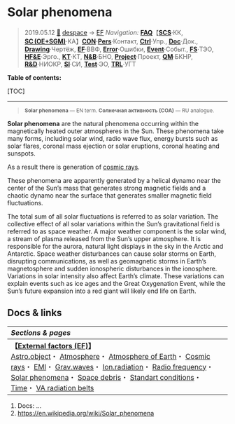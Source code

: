# Solar phenomena
> 2019.05.12 [🚀](../../index/index.md) [despace](index.md) → [EF](ef.md)
> *Navigation:*
> **[FAQ](faq.md)**【**[SCS](scs.md)**·КК, **[SC (OE+SGM)](sc.md)**·КА】**[CON](contact.md)·[Pers](person.md)**·Контакт, **[Ctrl](control.md)**·Упр., **[Doc](doc.md)**·Док., **[Drawing](drawing.md)**·Чертёж, **[EF](ef.md)**·ВВФ, **[Error](error.md)**·Ошибки, **[Event](event.md)**·Событ., **[FS](fs.md)**·ТЭО, **[HF&E](hfe.md)**·Эрго., **[KT](kt.md)**·КТ, **[N&B](nnb.md)**·БНО, **[Project](project.md)**·Проект, **[QM](qm.md)**·БКНР, **[R&D](rnd.md)**·НИОКР, **[SI](si.md)**·СИ, **[Test](test.md)**·ЭО, **[TRL](trl.md)**·УГТ

**Table of contents:**

[TOC]

---
> <small>**Solar phenomena** — EN term. **Солнечная активность (СОА)** — RU analogue.</small>

**Solar phenomena** are the natural phenomena occurring within the magnetically heated outer atmospheres in the Sun. These phenomena take many forms, including solar wind, radio wave flux, energy bursts such as solar flares, coronal mass ejection or solar eruptions, coronal heating and sunspots.

As a result there is generation of [cosmic rays](ion_rad.md).

These phenomena are apparently generated by a helical dynamo near the center of the Sun’s mass that generates strong magnetic fields and a chaotic dynamo near the surface that generates smaller magnetic field fluctuations.

The total sum of all solar fluctuations is referred to as solar variation. The collective effect of all solar variations within the Sun’s gravitational field is referred to as space weather. A major weather component is the solar wind, a stream of plasma released from the Sun’s upper atmosphere. It is responsible for the aurora, natural light displays in the sky in the Arctic and Antarctic. Space weather disturbances can cause solar storms on Earth, disrupting communications, as well as geomagnetic storms in Earth’s magnetosphere and sudden ionospheric disturbances in the ionosphere. Variations in solar intensity also affect Earth’s climate. These variations can explain events such as ice ages and the Great Oxygenation Event, while the Sun’s future expansion into a red giant will likely end life on Earth.



## Docs & links
|*Sections & pages*|
|:-|
|**【[External factors (EF)](ef.md)】**<br> [Astro.object](aob.md)・ [Atmosphere](atmosphere.md)・ [Atmosphere of Earth](earth.md)・ [Cosmic rays](ion_rad.md)・ [EMI](emi.md)・ [Grav.waves](gravwave.md)・ [Ion.radiation](ion_rad.md)・ [Radio frequency](comms.md)・ [Solar phenomena](solar_ph.md)・ [Space debris](sdeb.md)・ [Standart conditions](sctp.md)・ [Time](time.md)・ [VA radiation belts](ion_rad.md)|

   1. Docs: …
   1. <https://en.wikipedia.org/wiki/Solar_phenomena>
